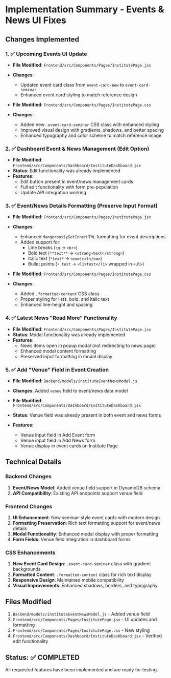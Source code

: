 # Implementation Summary - Events & News UI Fixes

## Changes Implemented

### 1. ✅ Upcoming Events UI Update
- **File Modified**: `Frontend/src/Components/Pages/InstitutePage.jsx`
- **Changes**: 
  - Updated event card class from `event-card-new` to `event-card-seminar`
  - Enhanced event card styling to match reference design

- **File Modified**: `Frontend/src/Components/Pages/InstitutePage.css`
- **Changes**:
  - Added new `.event-card-seminar` CSS class with enhanced styling
  - Improved visual design with gradients, shadows, and better spacing
  - Enhanced typography and color scheme to match reference image

### 2. ✅ Dashboard Event & News Management (Edit Option)
- **File Modified**: `Frontend/src/Components/Dashboard/InstituteDashboard.jsx`
- **Status**: Edit functionality was already implemented
- **Features**:
  - Edit button present in event/news management cards
  - Full edit functionality with form pre-population
  - Update API integration working

### 3. ✅ Event/News Details Formatting (Preserve Input Format)
- **File Modified**: `Frontend/src/Components/Pages/InstitutePage.jsx`
- **Changes**:
  - Enhanced `dangerouslySetInnerHTML` formatting for event descriptions
  - Added support for:
    - Line breaks (`\n` → `<br>`)
    - Bold text (`**text**` → `<strong>text</strong>`)
    - Italic text (`*text*` → `<em>text</em>`)
    - Bullet points (`• text` → `<li>text</li>` wrapped in `<ul>`)

- **File Modified**: `Frontend/src/Components/Pages/InstitutePage.css`
- **Changes**:
  - Added `.formatted-content` CSS class
  - Proper styling for lists, bold, and italic text
  - Enhanced line-height and spacing

### 4. ✅ Latest News "Read More" Functionality
- **File Modified**: `Frontend/src/Components/Pages/InstitutePage.jsx`
- **Status**: Modal functionality was already implemented
- **Features**:
  - News items open in popup modal (not redirecting to news page)
  - Enhanced modal content formatting
  - Preserved input formatting in modal display

### 5. ✅ Add "Venue" Field in Event Creation
- **File Modified**: `Backend/models/instituteEventNewsModel.js`
- **Changes**: Added `venue` field to event/news data model

- **File Modified**: `Frontend/src/Components/Dashboard/InstituteDashboard.jsx`
- **Status**: Venue field was already present in both event and news forms
- **Features**:
  - Venue input field in Add Event form
  - Venue input field in Add News form
  - Venue display in event cards on Institute Page

## Technical Details

### Backend Changes
1. **Event/News Model**: Added venue field support in DynamoDB schema
2. **API Compatibility**: Existing API endpoints support venue field

### Frontend Changes
1. **UI Enhancement**: New seminar-style event cards with modern design
2. **Formatting Preservation**: Rich text formatting support for event/news details
3. **Modal Functionality**: Enhanced modal display with proper formatting
4. **Form Fields**: Venue field integration in dashboard forms

### CSS Enhancements
1. **New Event Card Design**: `.event-card-seminar` class with gradient backgrounds
2. **Formatted Content**: `.formatted-content` class for rich text display
3. **Responsive Design**: Maintained mobile compatibility
4. **Visual Improvements**: Enhanced shadows, borders, and typography

## Files Modified
1. `Backend/models/instituteEventNewsModel.js` - Added venue field
2. `Frontend/src/Components/Pages/InstitutePage.jsx` - UI updates and formatting
3. `Frontend/src/Components/Pages/InstitutePage.css` - New styling
4. `Frontend/src/Components/Dashboard/InstituteDashboard.jsx` - Verified edit functionality

## Status: ✅ COMPLETED
All requested features have been implemented and are ready for testing.